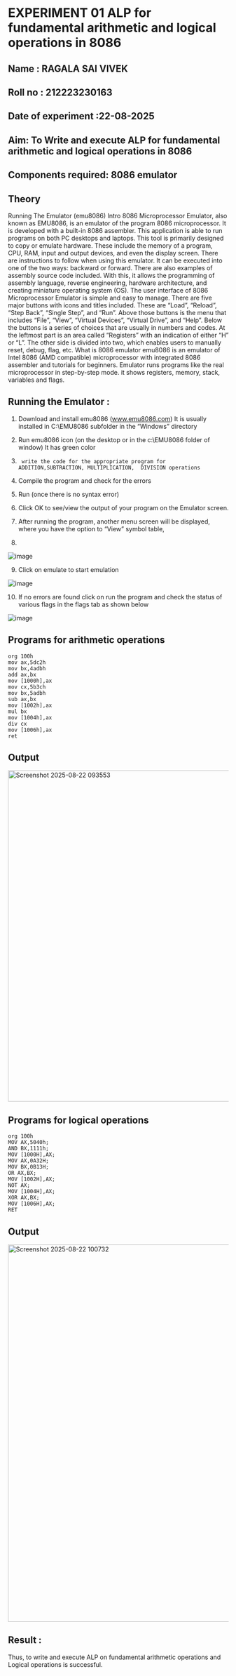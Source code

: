 # EXPERIMENT 01 ALP for fundamental arithmetic and logical operations in 8086
## Name : RAGALA SAI VIVEK
## Roll no : 212223230163
## Date of experiment :22-08-2025





## Aim: To Write and execute ALP for fundamental arithmetic and logical operations in 8086
## Components required: 8086  emulator 
## Theory 
Running The Emulator (emu8086) Intro 8086 Microprocessor Emulator, also known as EMU8086, is an emulator of the program 8086 microprocessor. It is developed with a built-in 8086 assembler. This application is able to run programs on both PC desktops and laptops. This tool is primarily designed to copy or emulate hardware. These include the memory of a program, CPU, RAM, input and output devices, and even the display screen. There are instructions to follow when using this emulator. It can be executed into one of the two ways: backward or forward. There are also examples of assembly source code included. With this, it allows the programming of assembly language, reverse engineering, hardware architecture, and creating miniature operating system (OS). The user interface of 8086 Microprocessor Emulator is simple and easy to manage. There are five major buttons with icons and titles included. These are “Load”, “Reload”, “Step Back”, “Single Step”, and “Run”. Above those buttons is the menu that includes “File”, “View”, “Virtual Devices”, “Virtual Drive”, and “Help”. Below the buttons is a series of choices that are usually in numbers and codes. At the leftmost part is an area called “Registers” with an indication of either “H” or “L”. The other side is divided into two, which enables users to manually reset, debug, flag, etc. What is 8086 emulator emu8086 is an emulator of Intel 8086 (AMD compatible) microprocessor with integrated 8086 assembler and tutorials for beginners. Emulator runs programs like the real microprocessor in step-by-step mode. it shows registers, memory, stack, variables and flags.


 ## Running the Emulator :
1.	Download and install emu8086 (www.emu8086.com) It is usually installed in C:\EMU8086 subfolder in the “Windows” directory
2.	  Run  emu8086 icon (on the desktop or in the c:\EMU8086 folder of window) It has green color 
 
 
3.		write the code for the appropriate program for ADDITION,SUBTRACTION, MULTIPLICATION,  DIVISION operations 

4.	 Compile the program and check for the errors 
5.	Run (once there is no syntax error) 

6.	Click OK to see/view the output of your program on the Emulator screen. 


7.	After running the program, another menu screen will be displayed, where you have the option to “View” symbol table,
8.	 


![image](https://user-images.githubusercontent.com/36288975/189273263-d65baae9-4b8f-4723-afb3-c0ffa4052b04.png)











9.	Click on emulate to start emulation 








![image](https://user-images.githubusercontent.com/36288975/189273273-9bb36ec1-e2e8-4892-8d35-37707332bfdc.png)








10.	If no errors are found click on run the program and check the status of various flags in the flags tab as shown below 






![image](https://user-images.githubusercontent.com/36288975/189273277-113a2a33-4a40-4ff8-95a5-ecd3a1f504fe.png)







## Programs for arithmetic  operations
```
org 100h
mov ax,5dc2h
mov bx,4adbh
add ax,bx
mov [1000h],ax
mov cx,5b3ch
mov bx,5adbh
sub ax,bx
mov [1002h],ax
mul bx
mov [1004h],ax
div cx
mov [1006h],ax
ret
```


## Output  
<img width="1919" height="755" alt="Screenshot 2025-08-22 093553" src="https://github.com/user-attachments/assets/8ad121ce-3369-4788-aa12-34c731136d4a" />

## Programs for logical operations
```
org 100h
MOV AX,5040h;
AND BX,1111h;
MOV [1000H],AX;
MOV AX,0A32H;
MOV BX,0B13H;
OR AX,BX;
MOV [1002H],AX;
NOT AX;
MOV [1004H],AX;
XOR AX,BX;
MOV [1006H],AX;
RET
```
## Output
<img width="1917" height="860" alt="Screenshot 2025-08-22 100732" src="https://github.com/user-attachments/assets/062380e8-f172-478e-a96c-10643e5b97cb" />


## Result :
Thus, to write and execute ALP on fundamental arithmetic operations and Logical operations is successful.









